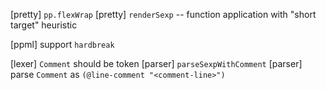[pretty] `pp.flexWrap`
[pretty] `renderSexp` -- function application with "short target" heuristic

[ppml] support `hardbreak`

[lexer] `Comment` should be token
[parser] `parseSexpWithComment`
[parser] parse `Comment` as `(@line-comment "<comment-line>")`
